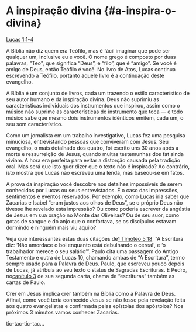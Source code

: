 # **A inspiração divina** {#a-inspira-o-divina}

[Lucas 1:1-4](http://bibliaonline.com.br/acf/lc/1/1-4)

A Bíblia não diz quem era Teófilo, mas é fácil imaginar que pode ser qualquer um, inclusive eu e você. O nome grego é composto por duas palavras, &quot;Teo&quot;, que significa “Deus”, e “filo”, que é “amigo”. Se você é amigo de Deus, então Teófilo é você. No livro de Atos, Lucas continua escrevendo a Teófilo, portanto aquele livro é a continuação deste evangelho.

A Bíblia é um conjunto de livros, cada um trazendo o estilo característico de seu autor humano e da inspiração divina. Deus não suprimiu as características individuais dos instrumentos que inspirou, assim como o músico não suprime as características do instrumento que toca — e todo músico sabe que mesmo dois instrumentos idênticos emitem, cada um, o seu som característico.

Como um jornalista em um trabalho investigativo, Lucas fez uma pesquisa minuciosa, entrevistando pessoas que conviveram com Jesus. Seu evangelho, o mais detalhado dos quatro, foi escrito uns 30 anos após a morte e ressurreição de Jesus, quando muitas testemunhas dos fat ainda viviam. A hora era perfeita para evitar a distorção causada pela tradição oral. Mas será que isto quer dizer que o texto não é inspirado? Ao contrário, isto mostra que Lucas não escreveu uma lenda, mas baseou-se em fatos.

A prova da inspiração você descobre nos detalhes impossíveis de serem conhecidos por Lucas ou seus entrevistados. É o caso das impressões, sentimentos e eventos reservados. Por exemplo, como Lucas iria saber que Zacarias e Isabel “eram justos aos olhos de Deus”, se o próprio Deus não tivesse lhe revelado esta impressão? Ou como poderia escrever da angústia de Jesus em sua oração no Monte das Oliveiras? Ou de seu suor, como gotas de sangue e do anjo que o confortava, se os discípulos estavam dormindo e ninguém mais viu aquilo?

Veja que interessantes estas duas citações de[1 Timóteo 5:18](http://bibliaonline.com.br/acf/1tm/5/18): “A Escritura diz: ‘Não amordace o boi enquanto está debulhando o cereal’, e ‘o trabalhador merece o seu salário’”. Paulo cita uma passagem do Antigo Testamento e outra de Lucas 10, chamando ambas de “A Escritura”, termo sempre usado para a Palavra de Deus. Paulo, que escreveu pouco depois de Lucas, já atribuía ao seu texto o status de Sagradas Escrituras. E Pedro, no[capítulo 3](http://bibliaonline.com.br/acf/2pe/3) de sua segunda carta, chama de “escrituras” também as cartas de Paulo.

Crer em Jesus implica crer também na Bíblia como a Palavra de Deus. Afinal, como você teria conhecido Jesus se não fosse pela revelação feita aos quatro evangelistas e confirmada pelas epístolas dos apóstolos? Nos próximos 3 minutos vamos conhecer Zacarias.

tic-tac-tic-tac...